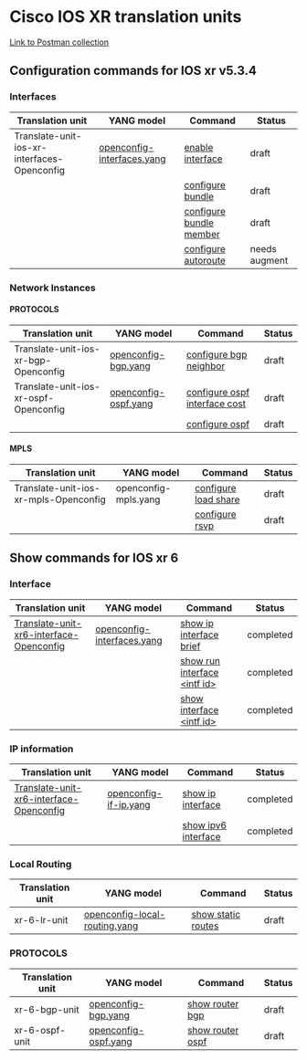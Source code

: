 # Cisco IOS XR translation units

[Link to Postman collection](https://github.com/FRINXio/postman-collections)

## Configuration commands for IOS xr v5.3.4

### Interfaces

| Translation unit  | YANG model |  Command  | Status | 
| ----------------- |------------| --------- | ------ |
| Translate-unit-ios-xr-interfaces-Openconfig | [openconfig-interfaces.yang](https://github.com/FRINXio/openconfig/tree/master/interfaces) | [enable interface](base/enable_interface.md) | draft |
|  | | [configure bundle](base/configure_bundle.md) | draft
|  | | [configure bundle member](base/configure_bundle_member.md) | draft |
|  | | [configure autoroute](base/configure_autoroute.md) | needs augment |

### Network Instances

#### PROTOCOLS

| Translation unit  | YANG model |  Command  | Status | 
| ----------------- |------------| --------- | ------ |
| Translate-unit-ios-xr-bgp-Openconfig | [openconfig-bgp.yang](https://github.com/FRINXio/openconfig/tree/master/bgp) | [configure bgp neighbor](base/configure_bgp_neighbor.md) | draft |
| Translate-unit-ios-xr-ospf-Openconfig | [openconfig-ospf.yang](https://github.com/FRINXio/openconfig/tree/master/ospf) | [configure ospf interface cost](base/configure_ospf_interface_cost.md) | draft |
| | | [configure ospf](base/configure_ospf.md) | draft |

#### MPLS

| Translation unit  | YANG model |  Command  | Status |
| ----------------- |------------| --------- | ------ |
| Translate-unit-ios-xr-mpls-Openconfig | openconfig-mpls.yang | [configure load share](../base/configure_load_share.md) | draft |
| | | [configure rsvp](base/configure_rsvp.md) | draft |

## Show commands for IOS xr 6

### Interface

| Translation unit  | YANG model |  Command  | Status | 
| ----------------- |------------| --------- | ------ |
| [Translate-unit-xr6-interface-Openconfig](https://NNN) | [openconfig-interfaces.yang](https://github.com/FRINXio/openconfig/tree/master/interfaces) | [show ip interface brief](base/show_ip_interface_brief.md) | completed |
|  | | [show run interface &lt;intf id&gt;](base/show_run_interface.md) | completed |
|  | | [show interface &lt;intf id&gt;](base/show_interface.md) | completed |


### IP information

| Translation unit  | YANG model |  Command  | Status | 
| ----------------- |------------| --------- | ------ |
| [Translate-unit-xr6-interface-Openconfig](https://NNN) | [openconfig-if-ip.yang](https://github.com/FRINXio/openconfig/tree/master/interfaces) | [show ip interface](base/show_ip_interface.md) | completed |
|  | | [show ipv6 interface](base/show_ipv6_interface.md) | completed |

### Local Routing

| Translation unit  | YANG model |  Command  | Status |
| ----------------- |------------| --------- | ------ |
| xr-6-lr-unit | [openconfig-local-routing.yang](https://github.com/FRINXio/openconfig/tree/master/local-routing) | [show static routes](base/show_static_routes.md) | draft |


### PROTOCOLS

| Translation unit  | YANG model |  Command  | Status |
| ----------------- |------------| --------- | ------ |
| xr-6-bgp-unit | [openconfig-bgp.yang](https://github.com/FRINXio/openconfig/tree/master/bgp) | [show router bgp](base/show_router_bgp.md) | draft |
| xr-6-ospf-unit | [openconfig-ospf.yang](https://github.com/FRINXio/openconfig/tree/master/ospf) | [show router ospf](base/show_router_ospf.md) | draft |
